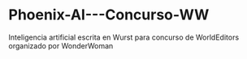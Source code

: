 Phoenix-AI---Concurso-WW
========================

Inteligencia artificial escrita en Wurst para concurso de WorldEditors organizado por WonderWoman
